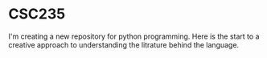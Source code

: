 # CSC235

I'm creating a new repository for python programming. Here is the start to a creative approach to understanding the litrature behind the language.
